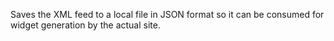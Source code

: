 Saves the XML feed to a local file in JSON format so it can be consumed for widget generation by the actual site.
